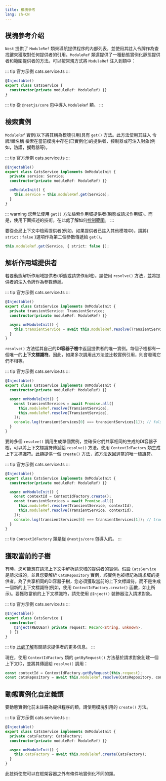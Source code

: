 ```yaml
---
title: 模塊參考
lang: zh-CN
---
```


## 模塊參考介绍

`Nest` 提供了 `ModuleRef` 類來導航提供程序的內部列表，並使用其註入令牌作為查找鍵來獲取對任何提供者的引用。`ModuleRef` 類還提供了一種動態實例化靜態提供者和範圍提供者的方法。可以按常規方式將 `ModuleRef` 注入到類中：

::: tip 官方示例
    cats.service.ts
:::

```typescript
@Injectable()
export class CatsService {
  constructor(private moduleRef: ModuleRef) {}
}
```

::: tip
從 `@nestjs/core` 包中導入 `ModuleRef` 類。
:::


## 檢索實例

`ModuleRef` 實例(以下將其稱為模塊引用)具有 `get()` 方法。此方法使用其註入 令牌/類名稱 檢索在當前模塊中存在(已實例化)的提供者，控制器或可注入對象(例如，防護，攔截器等)。

::: tip 官方示例
    cats.service.ts
:::

```typescript
@Injectable()
export class CatsService implements OnModuleInit {
  private service: Service;
  constructor(private moduleRef: ModuleRef) {}

  onModuleInit() {
    this.service = this.moduleRef.get(Service);
  }
}
```

::: warning
您無法使用 `get()` 方法檢索作用域提供者(瞬態或請求作用域)。而是，使用下面描述的技術。在此處了解如何[控制範圍](https://docs.nestjs.com/fundamentals/injection-scopes)。
:::

要從全局上下文中檢索提供者(例如，如果提供者已註入其他模塊中)，請將{ `strict：false` }選項作為第二個參數傳遞給 `get()`。

```typescript
this.moduleRef.get(Service, { strict: false });
```

## 解析作用域提供者

若要動態解析作用域提供者(瞬態或請求作用域)，請使用 `resolve()` 方法，並將提供者的注入令牌作為參數傳遞。

::: tip 官方示例
    cats.service.ts
:::

```typescript
@Injectable()
export class CatsService implements OnModuleInit {
  private transientService: TransientService;
  constructor(private moduleRef: ModuleRef) {}

  async onModuleInit() {
    this.transientService = await this.moduleRef.resolve(TransientService);
  }
}
```

`resolve()` 方法從其自己的**DI容器子樹**中返回提供者的唯一實例。每個子樹都有一個唯一的**上下文標識符**。因此，如果多次調用此方法並比較實例引用，則會發現它們不相等。

::: tip 官方示例
    cats.service.ts
:::

```typescript
@Injectable()
export class CatsService implements OnModuleInit {
  constructor(private moduleRef: ModuleRef) {}

  async onModuleInit() {
    const transientServices = await Promise.all([
      this.moduleRef.resolve(TransientService),
      this.moduleRef.resolve(TransientService),
    ]);
    console.log(transientServices[0] === transientServices[1]); // false
  }
}
```

要跨多個 `resolve()` 調用生成單個實例，並確保它們共享相同的生成的DI容器子樹，可以將上下文標識符傳遞給 `resolve()` 方法。使用 `ContextIdFactory` 類生成上下文標識符。此類提供一個 `create()` 方法，該方法返回適當的唯一標識符。

::: tip 官方示例
    cats.service.ts
:::

```typescript
@Injectable()
export class CatsService implements OnModuleInit {
  constructor(private moduleRef: ModuleRef) {}

  async onModuleInit() {
    const contextId = ContextIdFactory.create();
    const transientServices = await Promise.all([
      this.moduleRef.resolve(TransientService, contextId),
      this.moduleRef.resolve(TransientService, contextId),
    ]);
    console.log(transientServices[0] === transientServices[1]); // true
  }
}
```

::: tip
`ContextIdFactory` 類是從 `@nestjs/core` 包導入的。
:::



## 獲取當前的子樹

有時，您可能想在請求上下文中解析請求域的提供者的實例。假設 `CatsService` 是請求域的，並且您要解析 `CatsRepository` 實例，該實例也被標記為請求域的提供者。為了共享相同的DI容器子樹，您必須獲取當前的上下文標識符，而不是生成一個新的上下文標識符(例如，使用 `ContextIdFactory.create()` 函數，如上所示)。要獲取當前的上下文標識符，請先使用 `@Inject()` 裝飾器注入請求對象。

::: tip 官方示例
    cats.service.ts
:::

```typescript
@Injectable()
export class CatsService {
  constructor(
    @Inject(REQUEST) private request: Record<string, unknown>,
  ) {}
}
```

::: tip
[此處了解](https://docs.nestjs.com/fundamentals/injection-scopes#request-provider)有關請求提供者的更多信息。
:::

現在，使用 `ContextIdFactory` 類的 `getByRequest()` 方法基於請求對象創建一個上下文ID，並將其傳遞給 `resolve()` 調用：

```typescript
const contextId = ContextIdFactory.getByRequest(this.request);
const catsRepository = await this.moduleRef.resolve(CatsRepository, contextId);
```

## 動態實例化自定義類

要動態實例化前未註冊為提供程序的類，請使用模塊引用的 `create()` 方法。

::: tip 官方示例
    cats.service.ts
:::

```typescript
@Injectable()
export class CatsService implements OnModuleInit {
  private catsFactory: CatsFactory;
  constructor(private moduleRef: ModuleRef) {}

  async onModuleInit() {
    this.catsFactory = await this.moduleRef.create(CatsFactory);
  }
}
```

此技術使您可以在框架容器之外有條件地實例化不同的類。







